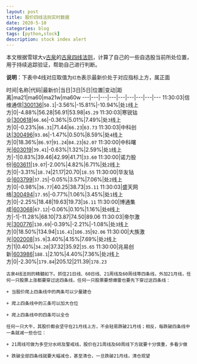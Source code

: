 ```yaml
---
layout: post
title: 股价四线法则实时数据
date: 2020-5-10
categories: blog
tags: [python,stock]
description: stock index alert
---
```



本文根据雪球大v[古泉](https://xueqiu.com/u/7148646888)的[古泉四线法则](https://xueqiu.com/7148646888/130498192)，计算了自己的一些自选股当前所处位置，用于持续追踪验证，帮助自己进行判断。

**说明**：下表中4线对应取值为`红色`表示最新价处于对应指标上方，属正面

时间|名称|代码|最新价|当日|3日|5日|位置|变动|距离|ma21|ma60|ma21w|ma60w
---|---|---|---|---|---|---|---|---
11:30:03|信维通信|[300136](https://xueqiu.com/S/SZ300136)|`50.1`|-3.56%|-15.81%|-10.94%|处`1`线上方|0|-4.88%|56.28|56.91|53.98|`45.29`
11:30:03|寒锐钴业|[300618](https://xueqiu.com/S/SZ300618)|`66.66`|-0.36%|5.01%|7.49%|处`3`线上方|0|-0.23%|`66.31`|71.44|`66.23`|`63.73`
11:30:03|中科创达|[300496](https://xueqiu.com/S/SZ300496)|`93.86`|-1.47%|0.50%|8.59%|处`4`线上方|0|18.36%|`86.97`|`91.24`|`84.23`|`62.07`
11:30:00|中科曙光|[603019](https://xueqiu.com/S/SH603019)|`39.41`|-0.63%|1.32%|2.59%|处`1`线上方|-1|0.83%|39.46|42.99|41.71|`33.60`
11:30:00|诺力股份|[603611](https://xueqiu.com/S/SH603611)|`19.07`|-2.00%|4.82%|6.71%|处`2`线上方|0|-3.31%|`18.74`|21.17|20.70|`18.55`
11:30:00|华友钴业|[603799](https://xueqiu.com/S/SH603799)|`37.25`|-0.05%|3.57%|7.06%|处`2`线上方|0|-0.98%|`36.77`|40.25|38.73|`35.11`
11:30:03|盛天网络|[300494](https://xueqiu.com/S/SZ300494)|`17.95`|-0.77%|1.06%|3.45%|处`1`线上方|0|-2.25%|18.48|19.63|19.73|`16.11`
11:30:00|博通集成|[603068](https://xueqiu.com/S/SH603068)|`67.12`|-0.06%|0.10%|1.16%|处`0`线上方|-1|-11.28%|68.10|73.87|74.50|89.06
11:30:03|帝尔激光|[300776](https://xueqiu.com/S/SZ300776)|`130.69`|-0.39%|-2.21%|-1.08%|处`3`线上方|0|18.50%|134.94|`116.41`|`106.35`|`92.06`
11:30:00|大族激光|[002008](https://xueqiu.com/S/SZ002008)|`35.9`|3.40%|4.15%|7.69%|处`2`线上方|1|0.40%|`34.28`|37.32|35.92|`35.65`
11:30:00|兆易创新|[603986](https://xueqiu.com/S/SH603986)|`188.1`|2.10%|4.40%|7.36%|处`2`线上方|0|-2.30%|`179.84`|205.12|211.39|`178.23`

```
古泉4线法则的精髓如下。抓住21日线、60日线、21周线及60周线等四条线，外加21月线，任何一只股票上涨都要穿过这四条线，任何一只股票要想爆雷也要先下穿过这四条线：

+ 当股价爬上四条线中的两条可以少量建仓

+ 爬上四条线中的三条可以加大仓位

+ 爬上四条线中的四条可以全仓

任何一只大牛，其股价都会坚守在21月线上方，不会轻易跌破21月线；相反，每跌破四条线中一条就减一些仓位：

+ 21周线可做为多空分水岭及警戒线，股价在21周线及60周线下方就要十分慎重，多看少做

+ 跌破全部四条线就要大幅减仓，甚至清仓，一旦跌破21月线，清仓观望
```